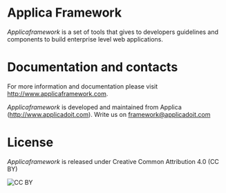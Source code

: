 Applica Framework
=========
_Applicaframework_ is a set of tools that gives to developers guidelines and components to 
build enterprise level web applications.

Documentation and contacts
==============
For more information and documentation please visit http://www.applicaframework.com.

_Applicaframework_ is developed and maintained from Applica (http://www.applicadoit.com).
Write us on framework@applicadoit.com

License
============

_Applicaframework_ is released under Creative Common Attribution 4.0 (CC BY)

![CC BY](http://i.creativecommons.org/l/by/3.0/88x31.png)

